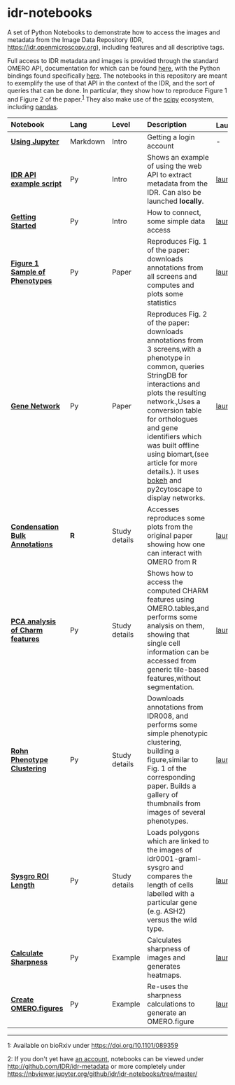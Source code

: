 # idr-notebooks

A set of Python Notebooks to demonstrate how to access the images and metadata from the Image Data Repository (IDR, https://idr.openmicroscopy.org), including features and all descriptive tags.

Full access to IDR metadata and images is provided through the standard OMERO API, documentation for which can be found [here](https://www.openmicroscopy.org/site/support/omero5.2/developers/), with the Python bindings found specifically [here](https://www.openmicroscopy.org/site/support/omero5.2/developers/Python.html). The notebooks in this repository are meant to exemplify the use of that API in the context of the IDR, and the sort of queries that can be done. In particular, they show how to reproduce Figure 1 and Figure 2 of the paper.<sup>[1](#footnote1)</sup> They also make use of the [scipy](https://www.scipy.org/) ecosystem, including [pandas](http://pandas.pydata.org).

| **Notebook**                                                                         | **Lang** | **Level**     | **Description**                                                                                                                                                                                                                                                                                                                                                                         | **Launch<sup>[2](#footnote2)</sup>**                                                                              |
|:-------------------------------------------------------------------------------------|:---------|:--------------|:----------------------------------------------------------------------------------------------------------------------------------------------------------------------------------------------------------------------------------------------------------------------------------------------------------------------------------------------------------------------------------------|:------------------------------------------------------------------------------------------------------------------|
| **[Using Jupyter](notebooks/Using_Jupyter.ipynb)**                                   | Markdown | Intro         | Getting a login account                                                                                                                                                                                                                                                                                                                                                                 | -                                                                                                                 |
| **[IDR API example script](notebooks/IDR_API_example_script.ipynb)**                 | Py       | Intro         | Shows an example of using the web API to extract metadata from the IDR. Can also be launched **locally**.                                                                                                                                                                                                                                                                               | [launch](https://idr.openmicroscopy.org/jupyter/user/x/notebooks/notebooks/IDR_API_example_script.ipynb)          |
| **[Getting Started](notebooks/Getting_Started.ipynb)**                               | Py       | Intro         | How to connect, some simple data access                                                                                                                                                                                                                                                                                                                                                 | [launch](https://idr.openmicroscopy.org/jupyter/user/x/notebooks/notebooks/Getting_Started.ipynb)                 |
| **[Figure 1 Sample of Phenotypes](notebooks/Figure_1_Sampling_of_Phenotypes.ipynb)** | Py       | Paper         | Reproduces Fig. 1 of the paper: downloads annotations from all screens and computes and plots some statistics                                                                                                                                                                                                                                                                           | [launch](https://idr.openmicroscopy.org/jupyter/user/x/notebooks/notebooks/Figure_1_Sampling_of_Phenotypes.ipynb) |
| **[Gene Network](notebooks/GeneNetwork.ipynb)**                                      | Py       | Paper         | Reproduces Fig. 2 of the paper: downloads annotations from 3 screens,with a phenotype in common, queries StringDB for interactions and plots the resulting network.,Uses a conversion table for orthologues and gene identifiers which was built offline using biomart,(see article for more details.). It uses [bokeh](http://bokeh.pydata.org/) and py2cytoscape to display networks. | [launch](https://idr.openmicroscopy.org/jupyter/user/x/notebooks/notebooks/GeneNetwork.ipynb)                     |
| **[Condensation Bulk Annotations](notebooks/CondensationBulkAnnotations.R.ipynb)**   | **R**    | Study details | Accesses reproduces some plots from the original paper showing how one can interact with OMERO from R                                                                                                                                                                                                                                                                                   | [launch](https://idr.openmicroscopy.org/jupyter/user/x/notebooks/notebooks/CondensationBulkAnnotations.R.ipynb)   |
| **[PCA analysis of Charm features](notebooks/PCAanalysisOfCharmFeatures.ipynb)**     | Py       | Study details | Shows how to access the computed CHARM features using OMERO.tables,and performs some analysis on them, showing that single cell information can be accessed from generic tile-based features,without segmentation.                                                                                                                                                                      | [launch](https://idr.openmicroscopy.org/jupyter/user/x/notebooks/notebooks/PCAanalysisOfCharmFeatures.ipynb)      |
| **[Rohn Phenotype Clustering](notebooks/RohnPhenotypeClustering.ipynb)**             | Py       | Study details | Downloads annotations from IDR008, and performs some simple phenotypic clustering, building a figure,similar to Fig. 1 of the corresponding paper. Builds a gallery of thumbnails from images of several phenotypes.                                                                                                                                                                    | [launch](https://idr.openmicroscopy.org/jupyter/user/x/notebooks/notebooks/RohnPhenotypeClustering.ipynb)         |
| **[Sysgro ROI Length](notebooks/SysgroRoiLength.ipynb)**                             | Py       | Study details | Loads polygons which are linked to the images of idr0001-graml-sysgro and compares the length of cells labelled with a particular gene (e.g. ASH2) versus the wild type.                                                                                                                                                                                                                | [launch](https://idr.openmicroscopy.org/jupyter/user/x/notebooks/notebooks/SysgroRoiLength.ipynb)                 |
| **[Calculate Sharpness](notebooks/CalculateSharpness.ipynb)**                        | Py       | Example       | Calculates sharpness of images and generates heatmaps.                                                                                                                                                                                                                                                                                                                                  | [launch](https://idr.openmicroscopy.org/jupyter/user/x/notebooks/notebooks/CalculateSharpness.ipynb)              |
| **[Create OMERO.figures](notebooks/CreateOmeroFigures.ipynb)**                       | Py       | Example       | Re-uses the sharpness calculations to generate an OMERO.figure                                                                                                                                                                                                                                                                                                                          | [launch](https://idr.openmicroscopy.org/jupyter/user/x/notebooks/notebooks/CreateOmeroFigures.ipynb)              |


----

<a name="footnote1">1</a>: Available on bioRxiv under https://doi.org/10.1101/089359

<a name="footnote2">2</a>: If you don't yet have [an account](notebooks/Using_Jupyter.ipynb), notebooks can be viewed under http://github.com/IDR/idr-metadata or more completely under https://nbviewer.jupyter.org/github/idr/idr-notebooks/tree/master/
